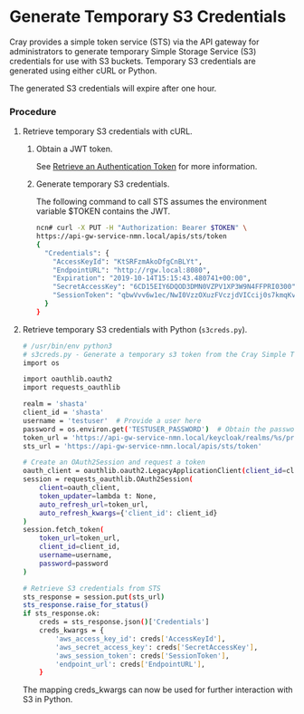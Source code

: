 # Generate Temporary S3 Credentials

 Cray provides a simple token service \(STS\) via the API gateway for administrators to generate temporary Simple Storage Service \(S3\) credentials for use with S3 buckets. Temporary S3 credentials are generated using either cURL or Python.

The generated S3 credentials will expire after one hour.

### Procedure

1.  Retrieve temporary S3 credentials with cURL.

    1.  Obtain a JWT token.

        See [Retrieve an Authentication Token](../security_and_authentication/Retrieve_an_Authentication_Token.md) for more information.

    2.  Generate temporary S3 credentials.

        The following command to call STS assumes the environment variable $TOKEN contains the JWT.

        ```bash
        ncn# curl -X PUT -H "Authorization: Bearer $TOKEN" \
        https://api-gw-service-nmn.local/apis/sts/token
        {
          "Credentials": {
            "AccessKeyId": "KtSRFzmAkoDfgCnBLYt",
            "EndpointURL": "http://rgw.local:8080",
            "Expiration": "2019-10-14T15:15:43.480741+00:00",
            "SecretAccessKey": "6CD15EIY6DQOD3DMN0VZPV1XP3W9N4FFPRI0300",
            "SessionToken": "qbwVvv6w1ec/NwI0VzzOXuzFVczjdVICcij0s7kmqKvyZ59RrHJWjLKvmUhGeBATMtkEK72s+qL7Tdn06tPMCQr04MEOpyeUOLmfFyKN3Awm0/7Rlx7rKVaOejpeYaRzO2kWDu3llrpZOONSMPYfck6KjAfvqg/ZJPGEJ5Mzb9YfeSCBq0ghj3G51o9V4DhjjL0YoA/XARMnN0NTHav+OIUHBkXcxZIfT+ti9bSjmz6ExKsJj8zPLvGMK2TIo/Xp"
          }
        }

        ```

2.  Retrieve temporary S3 credentials with Python \(`s3creds.py`\).

    ```bash
    # /usr/bin/env python3
    # s3creds.py - Generate a temporary s3 token from the Cray Simple Token Service
    import os

    import oauthlib.oauth2
    import requests_oauthlib

    realm = 'shasta'
    client_id = 'shasta'
    username = 'testuser'  # Provide a user here
    password = os.environ.get('TESTUSER_PASSWORD')  # Obtain the password from the env, or elsewhere
    token_url = 'https://api-gw-service-nmn.local/keycloak/realms/%s/protocol/openid-connect/token' % realm
    sts_url = 'https://api-gw-service-nmn.local/apis/sts/token'

    # Create an OAuth2Session and request a token
    oauth_client = oauthlib.oauth2.LegacyApplicationClient(client_id=client_id)
    session = requests_oauthlib.OAuth2Session(
        client=oauth_client,
        token_updater=lambda t: None,
        auto_refresh_url=token_url,
        auto_refresh_kwargs={'client_id': client_id}
    )
    session.fetch_token(
        token_url=token_url,
        client_id=client_id,
        username=username,
        password=password
    )

    # Retrieve S3 credentials from STS
    sts_response = session.put(sts_url)
    sts_response.raise_for_status()
    if sts_response.ok:
        creds = sts_response.json()['Credentials']
        creds_kwargs = {
            'aws_access_key_id': creds['AccessKeyId'],
            'aws_secret_access_key': creds['SecretAccessKey'],
            'aws_session_token': creds['SessionToken'],
            'endpoint_url': creds['EndpointURL'],
        }
    ```

    The mapping creds\_kwargs can now be used for further interaction with S3 in Python.

